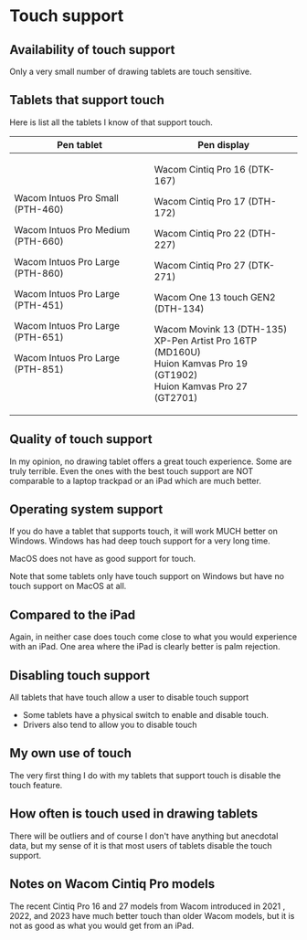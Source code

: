 # Touch support

## **Availability of touch support**

Only a very small number of drawing tablets are touch sensitive.&#x20;

## **Tablets that support touch**

Here is list all the tablets I know of that support touch.&#x20;

| Pen tablet                                                                                                                                                                                                                                  | Pen display                                                                                                                                                                                                                                                                                                                 |
| ------------------------------------------------------------------------------------------------------------------------------------------------------------------------------------------------------------------------------------------- | --------------------------------------------------------------------------------------------------------------------------------------------------------------------------------------------------------------------------------------------------------------------------------------------------------------------------- |
| <p>Wacom Intuos Pro Small (PTH-460)</p><p>Wacom Intuos Pro Medium (PTH-660)</p><p>Wacom Intuos Pro Large (PTH-860)</p><p>Wacom Intuos Pro Large (PTH-451)</p><p>Wacom Intuos Pro Large (PTH-651)</p><p>Wacom Intuos Pro Large (PTH-851)</p> | <p>Wacom Cintiq Pro 16 (DTK-167)</p><p>Wacom Cintiq Pro 17 (DTH-172)</p><p>Wacom Cintiq Pro 22 (DTH-227)</p><p>Wacom Cintiq Pro 27 (DTK-271)</p><p>Wacom One 13 touch GEN2 (DTH-134)</p><p>Wacom Movink 13 (DTH-135)<br>XP-Pen Artist Pro 16TP (MD160U)<br>Huion Kamvas Pro 19 (GT1902)<br>Huion Kamvas Pro 27 (GT2701)</p> |

## **Quality of touch support**

In my opinion, no drawing tablet offers a great touch experience. Some are truly terrible. Even the ones with the best touch support are NOT comparable to a laptop trackpad or an iPad which are much better.&#x20;

## **Operating system support**

If you do have a tablet that supports touch, it will work MUCH better on Windows. Windows has had deep touch support for a very long time.

MacOS does not have as good support for touch.

Note that some tablets only have touch support on Windows but have no touch support on MacOS at all.

## **Compared to the iPad**

Again, in neither case does touch come close to what you would experience with an iPad. One area where the iPad is clearly better is palm rejection.

## **Disabling touch support**

All tablets that have touch allow a user to disable touch support

* Some tablets have a physical switch to enable and disable touch.&#x20;
* Drivers also tend to allow you to disable touch

## **My own use of touch**

The very first thing I do with my tablets that support touch is disable the touch feature.

## **How often is touch used in drawing tablets**

There will be outliers and of course I don't have anything but anecdotal data, but my sense of it is that most users of tablets disable the touch support.

## **Notes on Wacom Cintiq Pro models**

The recent Cintiq Pro 16 and 27 models from Wacom introduced in 2021 , 2022, and 2023 have much better touch than older Wacom models, but it is not as good as what you would get from an iPad.
